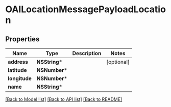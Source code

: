 # OAILocationMessagePayloadLocation

## Properties
Name | Type | Description | Notes
------------ | ------------- | ------------- | -------------
**address** | **NSString*** |  | [optional] 
**latitude** | **NSNumber*** |  | 
**longitude** | **NSNumber*** |  | 
**name** | **NSString*** |  | 

[[Back to Model list]](../README.md#documentation-for-models) [[Back to API list]](../README.md#documentation-for-api-endpoints) [[Back to README]](../README.md)


